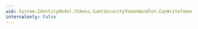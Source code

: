 ```yaml
---
uid: System.IdentityModel.Tokens.SamlSecurityTokenHandler.CanWriteToken
internalonly: False
---
```

